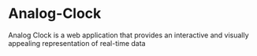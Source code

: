 # Analog-Clock
 Analog Clock is a web application that  provides an interactive and visually appealing representation of real-time data
